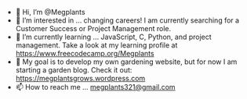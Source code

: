 - 👋 Hi, I’m @Megplants
- 👀 I’m interested in ... changing careers! I am currently searching for a Customer Success or Project Management role.
- 🌱 I’m currently learning ... JavaScript, C, Python, and project management. Take a look at my learning profile at https://www.freecodecamp.org/Megplants
- 💞️ My goal is to develop my own gardening website, but for now I am starting a garden blog. Check it out: https://megplantsgrows.wordpress.com
- 📫 How to reach me ... megplants321@gmail.com

<!---
Megplants/Megplants is a ✨ special ✨ repository because its `README.md` (this file) appears on your GitHub profile.
You can click the Preview link to take a look at your changes.
--->
